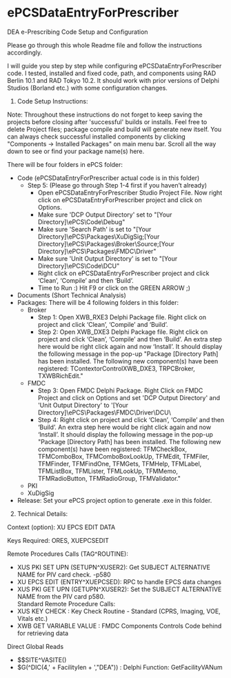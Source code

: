 # ePCSDataEntryForPrescriber
DEA e-Prescribing Code Setup and Configuration

Please go through this whole Readme file and follow the instructions accordingly. 

I will guide you step by step while configuring ePCSDataEntryForPrescriber code. I tested, installed and fixed code, path, and components using RAD Berlin 10.1 and RAD Tokyo 10.2. It should work with prior versions of Delphi Studios (Borland etc.) with some configuration changes.

1. Code Setup Instructions:

Note: Throughout these instructions do not forget to keep saving the projects before closing after 'successful' builds or installs. Feel free to delete Project files; package compile and build will generate new itself. You can always check successful installed components by clicking "Components -> Installed Packages" on main menu bar. Scroll all the way down to see or find your package name(s) here.

There will be four folders in ePCS folder:
 - Code (ePCSDataEntryForPrescriber actual code is in this folder)
    - Step 5: (Please go through Step 1-4 first if you haven’t already) 
        - Open ePCSDataEntryForPrescriber Studio Project File. Now right click on ePCSDataEntryForPrescriber project and click on Options.
        - Make sure 'DCP Output Directory' set to "[Your Directory]\ePCS\Code\Debug\"
        - Make sure 'Search Path' is set to "[Your Directory]\ePCS\Packages\XuDigSig;[Your Directory]\ePCS\Packages\Broker\Source;[Your Directory]\ePCS\Packages\FMDC\Driver"
        - Make sure 'Unit Output Directory' is set to "[Your Directory]\ePCS\Code\DCU\"
        - Right click on ePCSDataEntryForPrescriber project and click ‘Clean’, ‘Compile’ and then ‘Build’. 
        - Time to Run :) Hit F9 or click on the GREEN ARROW ;)
 - Documents (Short Technical Analysis)
 - Packages: There will be 4 following folders in this folder: 
    - Broker 
        - Step 1: Open XWB_RXE3 Delphi Package file. Right click on project and click ‘Clean’, ‘Compile’ and ‘Build’.
        - Step 2: Open XWB_DXE3 Delphi Package file. Right click on project and click ‘Clean’, ‘Compile’ and then ‘Build’. An extra step here would be right click again and now ‘Install’. It should display the following message in the pop-up "Package [Directory Path] has been installed. The following new component(s) have been registered: TContextorControlXWB_DXE3, TRPCBroker, TXWBRichEdit."
    - FMDC 
        - Step 3: Open FMDC Delphi Package. Right Click on FMDC Project and click on Options and set 'DCP Output Directory' and 'Unit Output Directory' to '[Your Directory]\ePCS\Packages\FMDC\Driver\DCU\
        - Step 4: Right click on project and click ‘Clean’, ‘Compile’ and then ‘Build’. An extra step here would be right click again and now ‘Install’. It should display the following message in the pop-up "Package [Directory Path] has been installed. The following new component(s) have been registered: TFMCheckBox, TFMComboBox, TFMComboBoxLookUp, TFMEdit, TFMFiler, TFMFinder, TFMFindOne, TFMGets, TFMHelp, TFMLabel, TFMListBox, TFMLister, TFMLookUp, TFMMemo, TFMRadioButton, TFMRadioGroup, TFMValidator."
    - PKI 
    - XuDigSig
 - Release: Set your ePCS project option to generate .exe in this folder.

2. Technical Details:

Context (option):	XU EPCS EDIT DATA		

Keys Required:                 ORES, XUEPCSEDIT	

Remote Procedures Calls (TAG^ROUTINE):	
  - XUS PKI SET UPN (SETUPN^XUSER2): Get SUBJECT ALTERNATIVE NAME for PIV card check. -p580
  - XU EPCS EDIT (ENTRY^XUEPCSED): RPC to handle EPCS data changes
  - XUS PKI GET UPN (GETUPN^XUSER2): Set the SUBJECT ALTERNATIVE NAME from the PIV card p580.					
Standard Remote Procedure Calls:
 - XUS KEY CHECK	: Key Check Routine - Standard (CPRS, Imaging, VOE, Vitals etc.)	
 - XWB GET VARIABLE VALUE	: FMDC Components Controls Code behind for retrieving data

Direct Global Reads	
 - $$SITE^VASITE()	
 - $G(^DIC(4,' + FacilityIen + ',"DEA"))	: Delphi Function: GetFacilityVANum	

